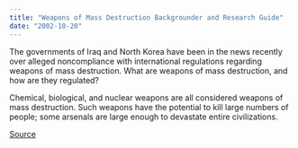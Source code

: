 ```yaml
---
title: "Weapons of Mass Destruction Backgrounder and Research Guide"
date: "2002-10-20"
---
```


The governments of Iraq and North Korea have been in the news recently over alleged noncompliance with international regulations regarding weapons of mass destruction. What are weapons of mass destruction, and how are they regulated?

Chemical, biological, and nuclear weapons are all considered weapons of mass destruction. Such weapons have the potential to kill large numbers of people; some arsenals are large enough to devastate entire civilizations.

[Source](http://en.wikipedia.org/wiki/Weapon_of_mass_destruction)
